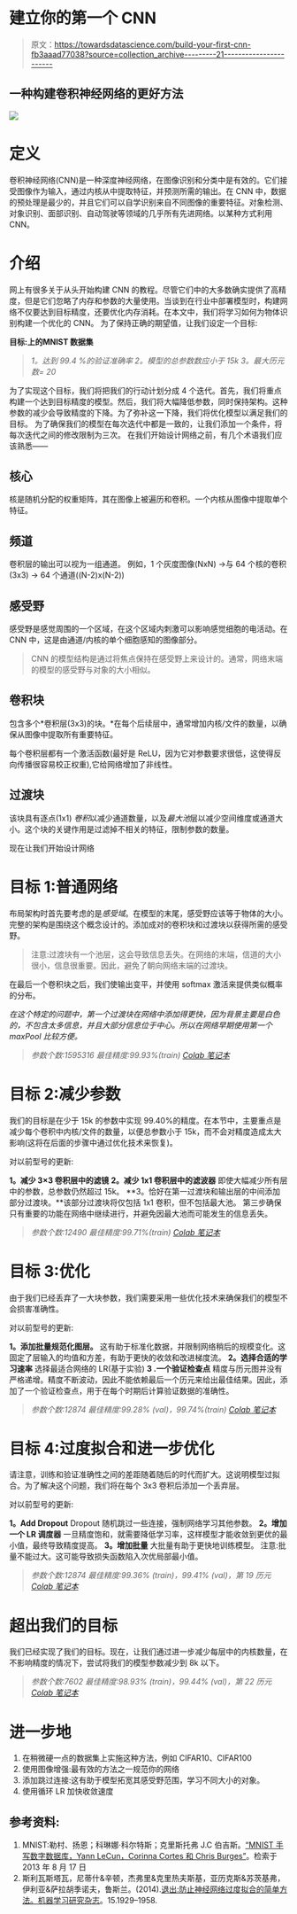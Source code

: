 # 建立你的第一个 CNN

> 原文：<https://towardsdatascience.com/build-your-first-cnn-fb3aaad77038?source=collection_archive---------21----------------------->

## 一种构建卷积神经网络的更好方法

![](img/0381a2aee85a4c7e53eeb11ef18726db.png)

# 定义

卷积神经网络(CNN)是一种深度神经网络，在图像识别和分类中是有效的。它们接受图像作为输入，通过内核从中提取特征，并预测所需的输出。在 CNN 中，数据的预处理是最少的，并且它们可以自学识别来自不同图像的重要特征。对象检测、对象识别、面部识别、自动驾驶等领域的几乎所有先进网络。以某种方式利用 CNN。

# 介绍

网上有很多关于从头开始构建 CNN 的教程。尽管它们中的大多数确实提供了高精度，但是它们忽略了内存和参数的大量使用。当谈到在行业中部署模型时，构建网络不仅要达到目标精度，还要优化内存消耗。在本文中，我们将学习如何为物体识别构建一个优化的 CNN。
为了保持正确的期望值，让我们设定一个目标:

**目标:**上的**MNIST 数据集**

> *1。达到 99.4 %的验证准确率
> 2。模型的总参数数应小于 15k
> 3。最大历元数= 20*

为了实现这个目标，我们将把我们的行动计划分成 4 个迭代。首先，我们将重点构建一个达到目标精度的模型。然后，我们将大幅降低参数，同时保持架构。这种参数的减少会导致精度的下降。为了弥补这一下降，我们将优化模型以满足我们的目标。
为了确保我们的模型在每次迭代中都是一致的，让我们添加一个条件，将每次迭代之间的修改限制为三次。
在我们开始设计网络之前，有几个术语我们应该熟悉——

## 核心

核是随机分配的权重矩阵，其在图像上被遍历和卷积。一个内核从图像中提取单个特征。

## 频道

卷积层的输出可以视为一组通道。
例如，1 个灰度图像(NxN) →与 64 个核的卷积(3x3) → 64 个通道((N-2)x(N-2))

## 感受野

感受野是感觉周围的一个区域，在这个区域内刺激可以影响感觉细胞的电活动。在 CNN 中，这是由通道/内核的单个细胞感知的图像部分。

> CNN 的模型结构是通过将焦点保持在感受野上来设计的。通常，网络末端的模型的感受野与对象的大小相似。

## 卷积块

包含多个*卷积层(3x3)的块。*在每个后续层中，通常增加内核/文件的数量，以确保从图像中提取所有重要特征。

每个卷积层都有一个激活函数(最好是 ReLU，因为它对参数要求很低，这使得反向传播很容易校正权重),它给网络增加了非线性。

## 过渡块

该块具有逐点(1x1) *卷积*以减少通道数量，以及*最大池*层以减少空间维度或通道大小。这个块的关键作用是过滤掉不相关的特征，限制参数的数量。

现在让我们开始设计网络

# 目标 1:普通网络

布局架构时首先要考虑的是*感受域*。在模型的末尾，感受野应该等于物体的大小。完整的架构是围绕这个概念设计的。添加成对的卷积块和过渡块以获得所需的感受野。

> 注意:过渡块有一个池层，这会导致信息丢失。在网络的末端，信道的大小很小，信息很重要。因此，避免了朝向网络末端的过渡块。

在最后一个卷积块之后，我们使输出变平，并使用 softmax 激活来提供类似概率的分布。

*在这个特定的问题中，第一个过渡块在网络中添加得更快，因为背景主要是白色的，不包含太多信息，并且大部分信息位于中心。所以在网络早期使用第一个 maxPool 比较方便。*

> *参数个数:1595316
> 最佳精度:99.93%(train)* [*Colab 笔记本*](https://colab.research.google.com/drive/1IJwulhX4WNWKUXVArwIJk_fuCXv-2zUN)

# 目标 2:减少参数

我们的目标是在少于 15k 的参数中实现 99.40%的精度。在本节中，主要重点是减少每个卷积中内核/文件的数量，以便总参数小于 15k，而不会对精度造成太大影响(这将在后面的步骤中通过优化技术来恢复)。

对以前型号的更新:

**1。减少 3×3 卷积层中的滤镜**
**2。减少 1x1 卷积层中的滤波器**
即使大幅减少所有层中的参数，总参数仍然超过 15k。
**3。恰好在第一过渡块和输出层的中间添加部分过渡块。**该部分过渡块将仅包括 1x1 卷积，但不包括最大池。
第三步确保只有重要的功能在网络中继续进行，并避免因最大池而可能发生的信息丢失。

> *参数个数:12490
> 最佳精度:99.71%(train)* [*Colab 笔记本*](https://colab.research.google.com/drive/1vS2UPSF6kIxHjGcJnqlTqltn3uD5X6jm)

# 目标 3:优化

由于我们已经丢弃了一大块参数，我们需要采用一些优化技术来确保我们的模型不会损害准确性。

对以前型号的更新:

**1。添加批量规范化图层。**
这有助于标准化数据，并限制网络稍后的规模变化。这固定了层输入的均值和方差，有助于更快的收敛和改进梯度流。
**2。选择合适的学习速率**
选择最适合网络的 LR(基于实验)
**3 .一个验证检查点**
精度与历元图并没有严格递增。精度不断波动，因此不能依赖最后一个历元来给出最佳结果。因此，添加了一个验证检查点，用于在每个时期后计算验证数据的准确性。

> *参数个数:12874
> 最佳精度:99.28% (val)，99.74%(train)* [*Colab 笔记本*](https://colab.research.google.com/drive/1Vuj54Tx26tBIJXyiDpa3Mrm2ORzVpUMw)

# 目标 4:过度拟合和进一步优化

请注意，训练和验证准确性之间的差距随着随后的时代而扩大。这说明模型过拟合。为了解决这个问题，我们将在每个 3x3 卷积后添加一个丢弃层。

对以前型号的更新:

**1。Add Dropout**
Dropout 随机跳过一些连接，强制网络学习其他参数。
**2。增加一个 LR 调度器**
一旦精度饱和，就需要降低学习率，这样模型才能收敛到更优的最小值，最终导致精度提高。
**3。增加批量**
大批量有助于更快地训练模型。
注意:批量不能过大。这可能导致损失函数陷入次优局部最小值。

> *参数个数:12874
> 最佳精度:99.36% (train)，99.41% (val)，第 19 历元* [*Colab 笔记本*](https://colab.research.google.com/drive/165lEq_jXsBIaOZnYHbNPreH0fBaJu8yB)

# 超出我们的目标

我们已经实现了我们的目标。现在，让我们通过进一步减少每层中的内核数量，在不影响精度的情况下，尝试将我们的模型参数减少到 8k 以下。

> *参数个数:7602
> 最佳精度:98.93% (train)，99.44% (val)，第 22 历元* [*Colab 笔记本*](https://colab.research.google.com/drive/1TeL7ueHTRB34ofw41dehvHA_xkdX0Cpj)

# 进一步地

1.  在稍微硬一点的数据集上实施这种方法，例如 CIFAR10、CIFAR100
2.  使用图像增强:最有效的方法之一规范你的网络
3.  添加跳过连接:这有助于模型拓宽其感受野范围，学习不同大小的对象。
4.  使用循环 LR 加快收敛速度

## 参考资料:

1.  MNIST:勒村、扬恩；科琳娜·科尔特斯；克里斯托弗 J.C 伯吉斯。[“MNIST 手写数字数据库，Yann LeCun，Corinna Cortes 和 Chris Burges”](http://yann.lecun.com/exdb/mnist/)。检索于 2013 年 8 月 17 日
2.  斯利瓦斯塔瓦，尼蒂什&辛顿，杰弗里&克里热夫斯基，亚历克斯&苏茨基弗，伊利亚&萨拉胡季诺夫，鲁斯兰。(2014).[退出:防止神经网络过度拟合的简单方法。机器学习研究杂志](http://jmlr.org/papers/volume15/srivastava14a/srivastava14a.pdf)。15.1929–1958.